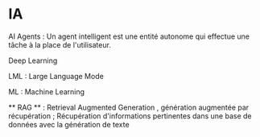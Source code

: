 # IA

 AI Agents        :  Un agent intelligent est une entité autonome qui effectue une tâche à la place de l'utilisateur.
 
 Deep Learning
 
 LML              :  Large Language Mode

  ML              :  Machine Learning

  ** RAG **             :  Retrieval Augmented Generation ,  génération augmentée par récupération ; Récupération d'informations pertinentes dans une base de données avec la génération de texte

  

 
